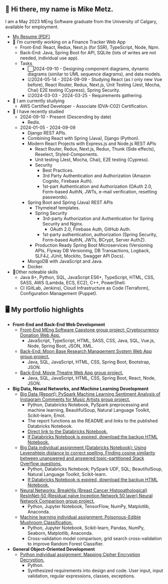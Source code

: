 ## 👋 Hi there, my name is Mike Metz.

<!--
**m-metz/m-metz** is a ✨ _special_ ✨ repository because its `README.md` (this file) appears on your GitHub profile.

Here are some ideas to get you started:

- 🔭 I’m currently working on ...
- 🌱 I’m currently learning ...
- 👯 I’m looking to collaborate on ...
- 🤔 I’m looking for help with ...
- 💬 Ask me about ...
- 📫 How to reach me: ...
- 😄 Pronouns: ...
- ⚡ Fun fact: ...
-->

I am a May 2023 MEng Software graduate from the University of Calgary, available for employment.
- [My Resume (PDF)](https://onedrive.live.com/?authkey=%21AO%5FKq8UUdMEoCWc&id=5564EAC6A68D4D1B%21750536&cid=5564EAC6A68D4D1B&parId=root&parQt=sharedby&o=OneUp)
- 🔭 I’m currently working on a Finance Tracker Web App
  - Front-End: React, Redux, Next.js (for SSR), TypeScript, Node, Npm.
  - Back-End: Java, Spring Boot for API, SQLite (lots of writes are not needed, individual use app).
  - Tasks
    - ⬜2024-09-10 - Designing component diagrams, dynamic diagrams (similar to UML sequence diagrams), and data models.
    - ☑2024-05-14 - 2024-09-09 - Studying React (as I only new Vue before), React Router, Redux, Next.js, Unit Testing (Jest, Mocha, Chai) E2E testing (Cypress), Spring Security.
    - ☑2024-03-03 - 2024-03-25 - Requirements gathering.
- 📖 I am currently studying
  - AWS Certified Developer - Associate (DVA-C02) Certification.
- 📘 I have recently studied
  - 2024-09-10 - Present (Descending by date)
    - Redis.
  - 2024-01-05 - 2024-09-09
    - Django REST APIs.
    - Combining React with Spring (Java), Django (Python).
    - Modern React Projects with Express.js and Node.js REST APIs
      - React Router, Redux, Next.js, Redux, Thunk (Side effects), Reselect, Styled-Components.
      - Unit testing (Jest, Mocha, Chai), E2E testing (Cypress).
      - Security
        - Best Practices.
        - 3rd Party Authentication and Authorization (Amazon Cognito, Firebase Auth).
        - 1st-part Authentication and Authorization (OAuth 2.0, Form-based AuthN, JWTs, e-mail verification, resetting passwords).
    - Spring Boot and Spring (Java) REST APIs
      - Thymeleaf templates.
      - Spring Security
        - 3rd-party Authorization and Authentication for Spring Security and Nginx.
          - OAuth 2.0, Firebase Auth, GitHub Auth.
        - 1st-party authentication, authorization (Spring Security, Form-based AuthN, JWTs, BCrypt, Server AuthZ).
      - Production Ready Spring Boot Microservices (Versioning APIs, Flyway DB Versioning, DB Transactions, Logback, SLF4J, JUnit, Mockito, Swagger API Docs).
    - MongoDB with JavaScript and Java.
    - Docker.
- 📗Other noteable skills
  - Java 8+, Python, SQL, JavaScript ES6+, TypeScript, HTML, CSS, SASS, AWS (Lambda, ECS, EC2), C++, PowerShell.
  - CI (GitLab, Jenkins), Cloud Infrastructure as Code (Terraform), Configuration Management (Puppet).

## 🖥 My portfolio highlights
  - **Front-End and Back-End Web Development**
    - [Front-End MEng Software Capstone group project: Cryptocurrency Donation Web App.](https://github.com/m-metz/cryptocurrency-donation-web-app)
      - JavaScript, TypeScript, HTML, SASS, CSS, Java, SQL, Vue.js, Node, Spring Boot, JSON, XML.
    - [Back-End: Moon Base Research Management System Web App group project.](https://github.com/m-metz/moon-base-research-management-web-app)
      - Java, SQL, JavaScript, HTML, CSS, Spring Boot, Bootstrap, JSON.
    - [Back-End: Movie Theatre Web App group project.](https://github.com/m-metz/movie-theatre-web-app)
      - Java, SQL, JavaScript, HTML, CSS, Spring Boot, React, Node, JSON.
  - **Big Data, Neural Networks, and Machine Learning Development**
    - [Big Data (Report): PySpark Machine Learning Sentiment Analysis of Instagram Comments for Music Artists group project.](https://1drv.ms/b/s!AhtNjabG6mRVq8ZgH4YaYyYe5CMigA?e=NAisfe)
      - Python, Databricks Notebook, PySpark preprocessing and machine learning, BeautifulSoup, Natural Language Toolkit, Scikit-learn, Emot.
      - The report functions as the README and links to the published Databricks Notebook.
      - [Direct link to the Databricks Notebook.](https://databricks-prod-cloudfront.cloud.databricks.com/public/4027ec902e239c93eaaa8714f173bcfc/2947494414241448/3558815089651053/2747989559085117/latest.html)
      - [If Databricks Notebook is expired, download the backup HTML Notebook.](https://1drv.ms/u/s!AhtNjabG6mRVq8cLvfcM8Lun_fDnYw)
    - [Big Data individual assignment (Databricks Notebook): Using Levenshtein distance to correct spelling. Finding cosine similarity between unanswered and answered topic-partitioned Stack Overflow questions.](https://databricks-prod-cloudfront.cloud.databricks.com/public/4027ec902e239c93eaaa8714f173bcfc/2947494414241448/3099016446913454/2747989559085117/latest.html)
      - Python, Databricks Notebook; PySpark UDF, SQL; BeautifulSoup, Natural Language Toolkit, Scikit-learn.
      - [If Databricks Notebook is expired, download the backup HTML Notebook.](https://1drv.ms/u/s!AhtNjabG6mRVq8ZlIK03Fa4DE7Cydw)
    - [Neural Networks: BreakHis (Breast Cancer Histopathological) ResInNet-50 (Residual naïve Inception Network 50 layer) Neural Network Comparison group project.](https://github.com/m-metz/breakhis-resinnet-50-neural-network)
      - Python, Jupyter Notebook, TensorFlow, NumPy, Matplotlib, Anaconda.
    - [Machine learning individual assignment: Poisonous-Edible Mushroom Classification.](https://github.com/m-metz/ensf611-machine-learning-assignment4-m-metz)
      - Python, Jupyter Notebook, Scikit-learn, Pandas, NumPy, Seaborn, Matplotlib, Anaconda.
      - Cross-validation model comparison, grid search cross-validation to improve Random Forest Classifier.
  - **General Object-Oriented Development**
    - [Python individual assignment: Mapping Cipher Encryption Decryption.](https://github.com/m-metz/ensf592-assignment3-encryption)
      - Python. 
      - Synthesized requirements into design and code. User input, input validation, regular expressions, classes, exceptions.
